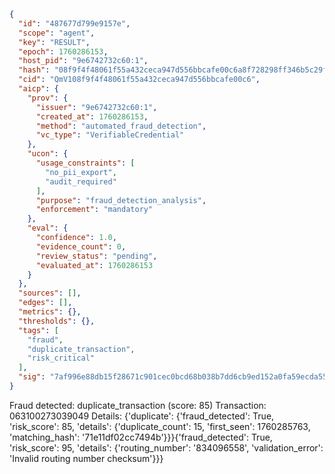 ```json
{
  "id": "487677d799e9157e",
  "scope": "agent",
  "key": "RESULT",
  "epoch": 1760286153,
  "host_pid": "9e6742732c60:1",
  "hash": "08f9f4f48061f55a432ceca947d556bbcafe00c6a8f728298ff346b5c29fd1f3",
  "cid": "QmV108f9f4f48061f55a432ceca947d556bbcafe00c6",
  "aicp": {
    "prov": {
      "issuer": "9e6742732c60:1",
      "created_at": 1760286153,
      "method": "automated_fraud_detection",
      "vc_type": "VerifiableCredential"
    },
    "ucon": {
      "usage_constraints": [
        "no_pii_export",
        "audit_required"
      ],
      "purpose": "fraud_detection_analysis",
      "enforcement": "mandatory"
    },
    "eval": {
      "confidence": 1.0,
      "evidence_count": 0,
      "review_status": "pending",
      "evaluated_at": 1760286153
    }
  },
  "sources": [],
  "edges": [],
  "metrics": {},
  "thresholds": {},
  "tags": [
    "fraud",
    "duplicate_transaction",
    "risk_critical"
  ],
  "sig": "7af996e88db15f28671c901cec0bcd68b038b7dd6cb9ed152a0fa59ecda55398"
}
```

Fraud detected: duplicate_transaction (score: 85)
Transaction: 063100273039049
Details: {'duplicate': {'fraud_detected': True, 'risk_score': 85, 'details': {'duplicate_count': 15, 'first_seen': 1760285763, 'matching_hash': '71e11df02cc7494b'}}}{'fraud_detected': True, 'risk_score': 95, 'details': {'routing_number': '834096558', 'validation_error': 'Invalid routing number checksum'}}}